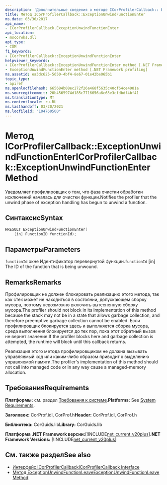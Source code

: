 ```yaml
---
description: 'Дополнительные сведения о методе ICorProfilerCallback:: ExceptionUnwindFunctionEnter'
title: Метод ICorProfilerCallback::ExceptionUnwindFunctionEnter
ms.date: 03/30/2017
api_name:
- ICorProfilerCallback.ExceptionUnwindFunctionEnter
api_location:
- mscorwks.dll
api_type:
- COM
f1_keywords:
- ICorProfilerCallback::ExceptionUnwindFunctionEnter
helpviewer_keywords:
- ICorProfilerCallback::ExceptionUnwindFunctionEnter method [.NET Framework profiling]
- ExceptionUnwindFunctionEnter method [.NET Framework profiling]
ms.assetid: ea3dc625-5650-4bf4-8e67-01e42be065b1
topic_type:
- apiref
ms.openlocfilehash: 665684b08ec272f26a468f5635c40cf64ce4981a
ms.sourcegitcommit: 20b4565974d185c7716656a6c63e3cfdbdf4bf41
ms.translationtype: MT
ms.contentlocale: ru-RU
ms.lasthandoff: 03/20/2021
ms.locfileid: "104760500"
---
```

# <a name="icorprofilercallbackexceptionunwindfunctionenter-method"></a><span data-ttu-id="55db7-103">Метод ICorProfilerCallback::ExceptionUnwindFunctionEnter</span><span class="sxs-lookup"><span data-stu-id="55db7-103">ICorProfilerCallback::ExceptionUnwindFunctionEnter Method</span></span>

<span data-ttu-id="55db7-104">Уведомляет профилировщик о том, что фаза очистки обработки исключений началась для очистки функции.</span><span class="sxs-lookup"><span data-stu-id="55db7-104">Notifies the profiler that the unwind phase of exception handling has begun to unwind a function.</span></span>  
  
## <a name="syntax"></a><span data-ttu-id="55db7-105">Синтаксис</span><span class="sxs-lookup"><span data-stu-id="55db7-105">Syntax</span></span>  
  
```cpp  
HRESULT ExceptionUnwindFunctionEnter(  
    [in] FunctionID functionId);  
```  
  
## <a name="parameters"></a><span data-ttu-id="55db7-106">Параметры</span><span class="sxs-lookup"><span data-stu-id="55db7-106">Parameters</span></span>

<span data-ttu-id="55db7-107">`functionId` окне Идентификатор перевернутой функции.</span><span class="sxs-lookup"><span data-stu-id="55db7-107">`functionId` [in] The ID of the function that is being unwound.</span></span>

## <a name="remarks"></a><span data-ttu-id="55db7-108">Remarks</span><span class="sxs-lookup"><span data-stu-id="55db7-108">Remarks</span></span>  

 <span data-ttu-id="55db7-109">Профилировщик не должен блокировать реализацию этого метода, так как стек может не находиться в состоянии, допускающем сборку мусора, поэтому невозможно включить вытесненную сборку мусора.</span><span class="sxs-lookup"><span data-stu-id="55db7-109">The profiler should not block in its implementation of this method because the stack may not be in a state that allows garbage collection, and therefore preemptive garbage collection cannot be enabled.</span></span> <span data-ttu-id="55db7-110">Если профилировщик блокируется здесь и выполняется сборка мусора, среда выполнения блокируется до тех пор, пока этот обратный вызов не вернет значение.</span><span class="sxs-lookup"><span data-stu-id="55db7-110">If the profiler blocks here and garbage collection is attempted, the runtime will block until this callback returns.</span></span>  
  
 <span data-ttu-id="55db7-111">Реализация этого метода профилировщиком не должна вызывать управляемый код или каким-либо образом приводит к выделению управляемой памяти.</span><span class="sxs-lookup"><span data-stu-id="55db7-111">The profiler's implementation of this method should not call into managed code or in any way cause a managed-memory allocation.</span></span>  
  
## <a name="requirements"></a><span data-ttu-id="55db7-112">Требования</span><span class="sxs-lookup"><span data-stu-id="55db7-112">Requirements</span></span>  

 <span data-ttu-id="55db7-113">**Платформы:** см. раздел [Требования к системе](../../get-started/system-requirements.md).</span><span class="sxs-lookup"><span data-stu-id="55db7-113">**Platforms:** See [System Requirements](../../get-started/system-requirements.md).</span></span>  
  
 <span data-ttu-id="55db7-114">**Заголовок:** CorProf.idl, CorProf.h</span><span class="sxs-lookup"><span data-stu-id="55db7-114">**Header:** CorProf.idl, CorProf.h</span></span>  
  
 <span data-ttu-id="55db7-115">**Библиотека:** CorGuids.lib</span><span class="sxs-lookup"><span data-stu-id="55db7-115">**Library:** CorGuids.lib</span></span>  
  
 <span data-ttu-id="55db7-116">**Платформа .NET Framework версии:**[!INCLUDE[net_current_v20plus](../../../../includes/net-current-v20plus-md.md)]</span><span class="sxs-lookup"><span data-stu-id="55db7-116">**.NET Framework Versions:** [!INCLUDE[net_current_v20plus](../../../../includes/net-current-v20plus-md.md)]</span></span>  
  
## <a name="see-also"></a><span data-ttu-id="55db7-117">См. также раздел</span><span class="sxs-lookup"><span data-stu-id="55db7-117">See also</span></span>

- [<span data-ttu-id="55db7-118">Интерфейс ICorProfilerCallback</span><span class="sxs-lookup"><span data-stu-id="55db7-118">ICorProfilerCallback Interface</span></span>](icorprofilercallback-interface.md)
- [<span data-ttu-id="55db7-119">Метод ExceptionUnwindFunctionLeave</span><span class="sxs-lookup"><span data-stu-id="55db7-119">ExceptionUnwindFunctionLeave Method</span></span>](icorprofilercallback-exceptionunwindfunctionleave-method.md)
